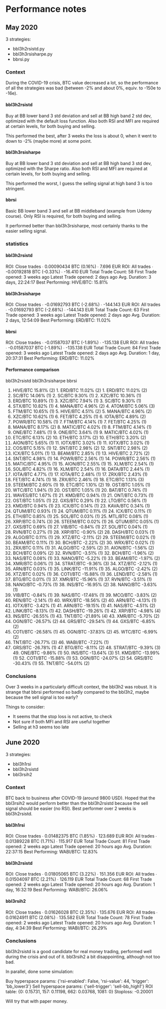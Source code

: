# Performance notes

## May 2020

3 strategies:
* bbl3h2rsistd.py
* bbl3h3rsisharpe.py
* bbrsi.py

### Context

During the COVID-19 crisis, BTC value decreased a lot, so the performance of
all the strategies was bad (between -2% and about 0%, equiv. to -150e to -16e).

#### bbl3h2rsistd

Buy at BB lower band 3 std deviation and sell at BB high band 2 std dev,
optimized with the default loss function. Also both RSI and MFI are required
at certain levels, for both buying and selling.

This performed the best, after 3 weeks the loss is about 0, when it went to
down to -2% (maybe more) at some point.

#### bbl3h3rsisharpe

Buy at BB lower band 3 std deviation and sell at BB high band 3 std dev,
optimized with the Sharpe ratio. Also both RSI and MFI are required
at certain levels, for both buying and selling.

This performed the worst, I guess the selling signal at high band 3 is too
stringent.

#### bbrsi

Basic BB lower band 3 and sell at BB middleband (example from Udemy course).
Only RSI is required, for both buying and selling.

It performed better than bbl3h3rsisharpe, most certainly thanks to the easier
selling signal.

### statistics

#### bbl3h2rsistd

ROI: Close trades
∙ 0.00090434 BTC (0.16%)
∙ 7.696 EUR
ROI: All trades
∙ -0.00192818 BTC (-0.33%)
∙ -16.410 EUR
Total Trade Count: 58
First Trade opened: 3 weeks ago
Latest Trade opened: 2 days ago
Avg. Duration: 3 days, 22:24:17
Best Performing: HIVE/BTC: 15.81%

#### bbl3h3rsisharpe

ROI: Close trades
∙ -0.01692793 BTC (-2.68%)
∙ -144.143 EUR
ROI: All trades
∙ -0.01692793 BTC (-2.68%)
∙ -144.143 EUR
Total Trade Count: 63
First Trade opened: 3 weeks ago
Latest Trade opened: 2 days ago
Avg. Duration: 2 days, 12:54:09
Best Performing: ERD/BTC: 11.02%

#### bbrsi

ROI: Close trades
∙ -0.01587037 BTC (-1.89%)
∙ -135.138 EUR
ROI: All trades
∙ -0.01587037 BTC (-1.89%)
∙ -135.138 EUR
Total Trade Count: 84
First Trade opened: 3 weeks ago
Latest Trade opened: 2 days ago
Avg. Duration: 1 day, 20:37:31
Best Performing: ERD/BTC: 11.02%

#### Performance comparison

bbl3h2rsistd              bbl3h3rsisharpe          bbrsi

1. HIVE/BTC 15.81% (2)    1. ERD/BTC 11.02% (2)    1. ERD/BTC 11.02% (2)
2. SC/BTC 14.06% (1)      2. SC/BTC 9.30% (1)      2. XZC/BTC 10.36% (1)
3. ERD/BTC 10.89% (1)     3. XZC/BTC 7.94% (1)     3. SC/BTC 9.30% (1)
4. STX/BTC 10.82% (1)     4. MANA/BTC 4.96% (2)    4. ATOM/BTC 5.06% (3)
5. FTM/BTC 10.65% (1)     5. HIVE/BTC 4.51% (2)    5. MANA/BTC 4.96% (2)
6. XZC/BTC 10.62% (1)     6. FET/BTC 4.25% (1)     6. IOTA/BTC 4.89% (2)
7. POWR/BTC 10.58% (1)    7. FTM/BTC 4.14% (1)     7. FET/BTC 4.25% (1)
8. MANA/BTC 8.17% (2)     8. MATIC/BTC 4.02% (1)   8. FTM/BTC 4.14% (1)
9. ONE/BTC 7.48% (1)      9. ONE/BTC 3.64% (1)     9. MATIC/BTC 4.02% (1)
10. ETC/BTC 6.13% (2)     10. ETH/BTC 3.17% (2)    10. ETH/BTC 3.20% (2)
11. AION/BTC 5.65% (1)    11. IOTX/BTC 3.02% (1)   11. IOTX/BTC 3.02% (1)
12. COS/BTC 5.15% (1)     12. SNT/BTC 2.98% (2)    12. SNT/BTC 2.98% (2)
13. ICX/BTC 5.01% (1)     13. BEAM/BTC 2.85% (1)   13. HIVE/BTC 2.72% (2)
14. SNT/BTC 4.98% (1)     14. POWR/BTC 2.56% (1)   14. POWR/BTC 2.56% (1)
15. MATIC/BTC 4.95% (1)   15. AION/BTC 2.55% (1)   15. XLM/BTC 2.54% (1)
16. SOL/BTC 4.82% (1)     16. XLM/BTC 2.54% (1)    16. DATA/BTC 2.44% (1)
17. IOTA/BTC 4.77% (1)    17. IOTA/BTC 2.48% (1)   17. ZRX/BTC 2.43% (1)
18. FET/BTC 4.74% (1)     18. ZRX/BTC 2.46% (1)    18. ETC/BTC 1.13% (3)
19. STEEM/BTC 2.60% (1)   19. ETC/BTC 1.10% (2)    19. OST/BTC 1.05% (1)
20. WTC/BTC 1.94% (1)     20. OST/BTC 1.05% (1)    20. BAT/BTC 0.74% (1)
21. WAVES/BTC 1.67% (1)   21. KMD/BTC 0.94% (1)    21. ONT/BTC 0.73% (1)
22. OST/BTC 1.05% (1)     22. GXS/BTC 0.29% (1)    22. LTO/BTC 0.56% (1)
23. KMD/BTC 0.94% (1)     23. ICX/BTC 0.14% (1)    23. KAVA/BTC 0.34% (1)
24. QTUM/BTC 0.93% (1)    24. QTUM/BTC 0.11% (1)   24. ICX/BTC 0.11% (1)
25. ETH/BTC 0.85% (1)     25. SOL/BTC 0.03% (1)    25. MTL/BTC 0.08% (1)
26. XRP/BTC 0.74% (3)     26. STEEM/BTC 0.02% (1)  26. QTUM/BTC 0.05% (1)
27. GXS/BTC 0.69% (1)     27. VIB/BTC -0.84% (1)   27. SOL/BTC 0.04% (1)
28. RVN/BTC 0.27% (1)     28. XRP/BTC -0.90% (2)   28. DASH/BTC 0.03% (1)
29. ALGO/BTC 0.11% (1)    29. XTZ/BTC -2.11% (2)   29. STEEM/BTC 0.02% (1)
30. BEAM/BTC 0.11% (1)    30. BCH/BTC -2.22% (2)   30. WRX/BTC 0.02% (1)
31. ZRX/BTC 0.11% (1)     31. ALGO/BTC -2.59% (2)  31. AION/BTC -1.56% (2)
32. BCH/BTC 0.09% (2)     32. RVN/BTC -3.51% (1)   32. BCH/BTC -1.96% (2)
33. NAS/BTC 0.08% (1)     33. NANO/BTC -5.22% (1)  33. BEAM/BTC -1.97% (2)
34. XMR/BTC 0.06% (1)     34. STRAT/BTC -9.36% (3) 34. XTZ/BTC -2.12% (1)
35. ARN/BTC 0.03% (1)     35. LINK/BTC -11.91% (1) 35. ALGO/BTC -2.42% (2)
36. XTZ/BTC 0.02% (1)     36. COTI/BTC -15.88% (1) 36. LEND/BTC -2.58% (1)
37. BTG/BTC 0.01% (1)     37. XMR/BTC -15.96% (1)  37. RVN/BTC -3.51% (1)
38. NANO/BTC -0.73% (1)   38. INS/BTC -16.95% (2)  38. NANO/BTC -3.63% (1)
39. VIB/BTC -0.84% (1)    39. NAS/BTC -17.48% (1)  39. MCO/BTC -3.83% (2)
40. REN/BTC -2.14% (1)    40. WRX/BTC -18.56% (2)  40. ARN/BTC -4.13% (1)
41. IOTX/BTC -3.42% (1)   41. ARN/BTC -19.15% (1)  41. NAS/BTC -4.51% (2)
42. LINK/BTC -8.13% (1)   42. DASH/BTC -19.26% (1) 42. XRP/BTC -4.98% (4)
43. INS/BTC -26.55% (1)   43. TNT/BTC -21.89% (4)  43. XMR/BTC -5.70% (2)
44. OGN/BTC -26.57% (2)   44. GRS/BTC -29.54% (1)  44. GXS/BTC -6.85% (2)
45. COTI/BTC -26.58% (1)  45. OGN/BTC -37.83% (2)  45. WTC/BTC -6.99% (2)
46. TNT/BTC -26.77% (3)                            46. WABI/BTC -7.22% (1)
47. GRS/BTC -26.78% (1)                            47. BTG/BTC -8.11% (2)
                                                   48. STRAT/BTC -9.39% (3)
                                                   49. ONE/BTC -9.86% (1)
                                                   50. INS/BTC -13.64% (3)
                                                   51. KMD/BTC -13.99% (1)
                                                   52. COTI/BTC -15.88% (1)
                                                   53. OGN/BTC -24.07% (2)
                                                   54. GRS/BTC -30.43% (1)
                                                   55. TNT/BTC -54.01% (2)

### Conclusions

Over 3 weeks in a particularly difficult context, the bbl3h2 was robust. It
is strange that bbrsi performed so badly compared to the bbl3h2, maybe
because the sell signal is too early?

Things to consider:
* It seems that the stop loss is not active, to check
* Not sure if both MFI and RSI are useful together
* Selling at h3 seems too late

## June 2020

3 strategies:
* bbl3h1rsi
* bbl3h2rsistd
* bbl3rsih2

### Context

BTC back to business after COVID-19 (around 9800 USD). Hoped that the bbl3rsih2
would perform better than the bbl3h2rsistd because the sell signal should be
easier (no RSI). Best performer over 2 weeks is bbl3h2rsistd.

#### bbl3h1rsi

ROI: Close trades
∙ 0.01482375 BTC (1.85%)
∙ 123.689 EUR
ROI: All trades
∙ 0.01389228 BTC (1.71%)
∙ 115.917 EUR
Total Trade Count: 81
First Trade opened: 2 weeks ago
Latest Trade opened: 20 hours ago
Avg. Duration: 22:37:15
Best Performing: WABI/BTC: 12.83%

#### bbl3h2rsistd

ROI: Close trades
∙ 0.01805065 BTC (3.22%)
∙ 151.356 EUR
ROI: All trades
∙ 0.01504097 BTC (2.21%)
∙ 126.119 EUR
Total Trade Count: 68
First Trade opened: 2 weeks ago
Latest Trade opened: 20 hours ago
Avg. Duration: 1 day, 16:32:19
Best Performing: WABI/BTC: 26.06%

#### bbl3rsih2

ROI: Close trades
∙ 0.01626028 BTC (2.35%)
∙ 135.676 EUR
ROI: All trades
∙ 0.01624911 BTC (2.08%)
∙ 135.582 EUR
Total Trade Count: 78
First Trade opened: 2 weeks ago
Latest Trade opened: 20 hours ago
Avg. Duration: 1 day, 4:34:39
Best Performing: WABI/BTC: 26.29%

### Conclusions

bbl3h2rsistd is a good candidate for real money trading, performed well
during the crisis and out of it. bbl3rsih2 a bit disappointing, although not
too bad.

In parallel, done some simulation:

Buy hyperspace params:
{'rsi-enabled': False, 'rsi-value': 44, 'trigger': 'bb_lower3'}
Sell hyperspace params:
{'sell-trigger': 'sell-bb_high1'}
ROI table:
{0: 0.15731, 157: 0.11198, 662: 0.03768, 1081: 0}
Stoploss: -0.20001

Will try that with paper money.
